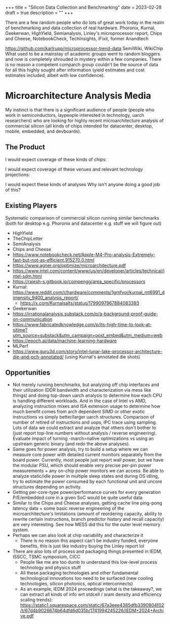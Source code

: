 +++
title = "Silicon Data Collection and Benchmarking"
date = 2023-02-28
draft = true
description = ""
+++

There are a few random people who do lots of great work today in the realm of benchmarking and data collection of real hardware.
Phoronix, Kurnal, Geekerwan, HighYield, Semianalysis, Linley's microprocessor report, Chips and Cheese, NotebookCheck, TechInsights, iFixit, former Anandtech

https://github.com/karlrupp/microprocessor-trend-data
SemiWiki, WikiChip
What used to be a mainstay of academic groups went to random bloggers and now is completely shrouded in mystery within a few companies.
There is no reason a competent comparch group couldn't be the source of data for all this highly sought after information (yield estimates and cost estimates included, albeit with low confidence).

# Microarchitecture Analysis Media

My instinct is that there is a significant audience of people (people who work in semiconductors, laypeople interested in technology, uarch researchers) who are looking for highly recent microarchitecture analysis of commercial silicon (all kinds of chips intended for datacenter, desktop, mobile, embedded, and devboards).

## The Product

I would expect coverage of these kinds of chips:

I would expect coverage of these venues and relevant technology projections:

I would expect these kinds of analyses
Why isn't anyone doing a good job of this?

## Existing Players

Systematic comparison of commercial silicon running similar benchmarks (both for desktop e.g. Phoronix and datacenter e.g. stuff we will figure out)

- HighYield
- TheChipLetter
- SemiAnalysis
- Chips and Cheese
- https://www.notebookcheck.net/Apple-M4-Pro-analysis-Extremely-fast-but-not-as-efficient.915270.0.html
- https://www.agner.org/optimize/microarchitecture.pdf
- https://www.intel.com/content/www/us/en/developer/articles/technical/intel-sdm.html
- https://rajesh-s.gitbook.io/compengg/area_specific/processors
- Kurnal: https://www.reddit.com/r/hardware/comments/1gmfvoi/kurnal_mt6991_dimensity_9400_analysis_report/
  - https://x.com/Kurnalsalts/status/1799097967884083393
- Geekerwan
- https://irrationalanalysis.substack.com/p/a-background-proof-guide-on-communication
- https://www.fabricatedknowledge.com/p/its-high-time-to-look-at-sitime?utm_source=substack&utm_campaign=post_embed&utm_medium=web
- https://epoch.ai/data/machine-learning-hardware
- MLPerf
- https://www.guru3d.com/story/intel-lunar-lake-processor-architecture-die-and-pch-annotated/ (using Kurnal's annotated die shots)

## Opportunities

- Not merely running benchmarks, but analyzing off chip interfaces and their utilization (DDR bandwidth and characterization via mess like things) and doing top-down uarch analysis to determine how each CPU is handling different workloads. And in the case of Intel vs AMD, analyzing instruction mixes and ISA extension usage to determine how much benefit comes from arch dependent SIMD or other exotic instructions vs simply better/larger uarch structures. Comparison of number of retired of instructions and uops, IPC trace using sampling. Lots of data we could extract and analyze that others don't bother to (just report top-line numbers without analysis / reverse engineering). Evaluate impact of turning -march=native optimizations vs using an upstream generic binary (and redo the above analyses).
- Same goes for power analysis, try to build a setup where we can measure core power with detailed current monitors separately from the board power. Currently, most people just report wall power, but we have the modular PSU, which should enable very precise per-pin power measurements + any on-chip power monitors we can access. Be able to analyze static/idle power in multiple sleep states and during OS idling, try to estimate the power consumed by each functional unit and uncore structures depending on activity.
- Getting per-core-type power/performance curves for every generation P/E/embedded core in a given SoC would be quite useful data
- Similar to the Chips and Cheese analyses, getting cache line ping-pong latency data + some basic reverse engineering of the microarchitecture's limitations (amount of reordering capacity, ability to rewrite certain instructions, branch predictor history and recall capacity) are very interesting. See how MESS did this for the outer level memory system.
- Perhaps we can also look at chip variability and characterize it
  - There is no reason this aspect can't be industry funded, everyone benefits, this is just like industry buying the Linley report lol
- There are also lots of process and packaging things presented in IEDM, ISSCC, TSMC symposium, CICC
  - People like me are too dumb to understand this low-level process technology and physics stuff
  - All these packaging technologies and other fundamental technological innovations too need to be surfaced (new cooling technologies, silicon photonics, optical interconnects)
  - As an example, IEDM 2024 proceedings (what is the takeaway?, we can extract all kinds of info wrt stdcell / sram density and efficiency scaling trends): https://static1.squarespace.com/static/67a3eee4385dfb3390804f02/t/67d4b9026674b64dfd6d035b/1741994245226/IEDM+2024+Archive.pdf
